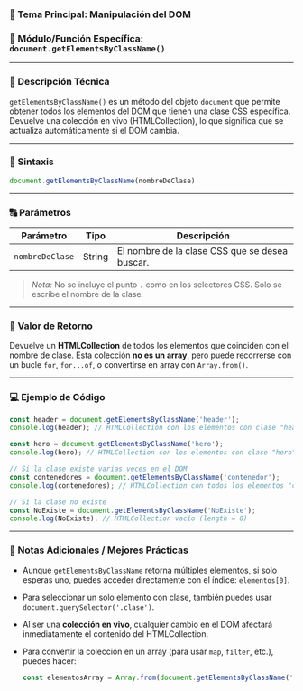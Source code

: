### 🧠 Tema Principal: Manipulación del DOM

### 📌 Módulo/Función Específica: `document.getElementsByClassName()`

---

### 📖 Descripción Técnica

`getElementsByClassName()` es un método del objeto `document` que permite obtener todos los elementos del DOM que tienen una clase CSS específica.
Devuelve una colección en vivo (HTMLCollection), lo que significa que se actualiza automáticamente si el DOM cambia.

---

### 🧾 Sintaxis

```javascript
document.getElementsByClassName(nombreDeClase)
```

---

### 🔠 Parámetros

| Parámetro       | Tipo   | Descripción                                    |
| --------------- | ------ | ---------------------------------------------- |
| `nombreDeClase` | String | El nombre de la clase CSS que se desea buscar. |

> *Nota:* No se incluye el punto `.` como en los selectores CSS. Solo se escribe el nombre de la clase.

---

### 🔁 Valor de Retorno

Devuelve un **HTMLCollection** de todos los elementos que coinciden con el nombre de clase.
Esta colección **no es un array**, pero puede recorrerse con un bucle `for`, `for...of`, o convertirse en array con `Array.from()`.

---

### 💻 Ejemplo de Código

```javascript
const header = document.getElementsByClassName('header');
console.log(header); // HTMLCollection con los elementos con clase "header"

const hero = document.getElementsByClassName('hero');
console.log(hero); // HTMLCollection con los elementos con clase "hero"

// Si la clase existe varias veces en el DOM
const contenedores = document.getElementsByClassName('contenedor');
console.log(contenedores); // HTMLCollection con todos los elementos "contenedor"

// Si la clase no existe
const NoExiste = document.getElementsByClassName('NoExiste');
console.log(NoExiste); // HTMLCollection vacío (length = 0)
```

---

### 📝 Notas Adicionales / Mejores Prácticas

* Aunque `getElementsByClassName` retorna múltiples elementos, si solo esperas uno, puedes acceder directamente con el índice: `elementos[0]`.
* Para seleccionar un solo elemento con clase, también puedes usar `document.querySelector('.clase')`.
* Al ser una **colección en vivo**, cualquier cambio en el DOM afectará inmediatamente el contenido del HTMLCollection.
* Para convertir la colección en un array (para usar `map`, `filter`, etc.), puedes hacer:

  ```javascript
  const elementosArray = Array.from(document.getElementsByClassName('contenedor'));
  ```